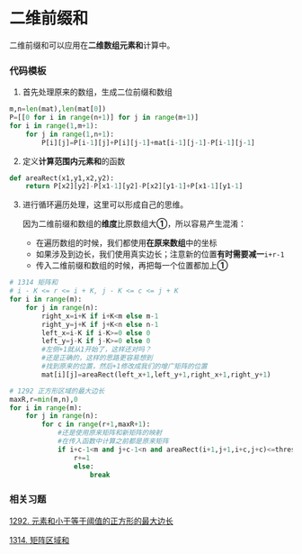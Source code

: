 # 二维前缀和

二维前缀和可以应用在**二维数组元素和**计算中。

### 代码模板

1. 首先处理原来的数组，生成二位前缀和数组

```python
m,n=len(mat),len(mat[0])
P=[[0 for i in range(n+1)] for j in range(m+1)]
for i in range(1,m+1):
    for j in range(1,n+1):
        P[i][j]=P[i-1][j]+P[i][j-1]+mat[i-1][j-1]-P[i-1][j-1]
```

2. 定义**计算范围内元素和**的函数

```python
def areaRect(x1,y1,x2,y2):
    return P[x2][y2]-P[x1-1][y2]-P[x2][y1-1]+P[x1-1][y1-1]
```

3. 进行循环遍历处理，这里可以形成自己的思维。

   因为二维前缀和数组的**维度**比原数组大**①**，所以容易产生混淆：

   - 在遍历数组的时候，我们都使用**在原来数组**中的坐标
   - 如果涉及到边长，我们使用真实边长；注意新的位置**有时需要减一**`i+r-1`
   - 传入二维前缀和数组的时候，再把每一个位置都加上**①**

```python
# 1314 矩阵和
# i - K <= r <= i + K, j - K <= c <= j + K
for i in range(m):
    for j in range(n):
        right_x=i+K if i+K<m else m-1
        right_y=j+K if j+K<n else n-1
        left_x=i-K if i-K>=0 else 0
        left_y=j-K if j-K>=0 else 0
        #左侧+1就从1开始了，这样还对吗？
        #还是正确的，这样的思路更容易想到
        #找到原来的位置，然后+1修改成我们的增广矩阵的位置
        mat[i][j]=areaRect(left_x+1,left_y+1,right_x+1,right_y+1)
```

```python
# 1292 正方形区域的最大边长
maxR,r=min(m,n),0
for i in range(m):
    for j in range(n):
        for c in range(r+1,maxR+1):
            #还是使用原来矩阵和新矩阵的映射
            #在传入函数中计算之前都是原来矩阵
            if i+c-1<m and j+c-1<n and areaRect(i+1,j+1,i+c,j+c)<=threshold:
                r+=1
                else:
                    break
```

### 相关习题

[1292. 元素和小于等于阈值的正方形的最大边长](https://leetcode-cn.com/problems/maximum-side-length-of-a-square-with-sum-less-than-or-equal-to-threshold/)

[1314. 矩阵区域和](https://leetcode-cn.com/problems/matrix-block-sum/)